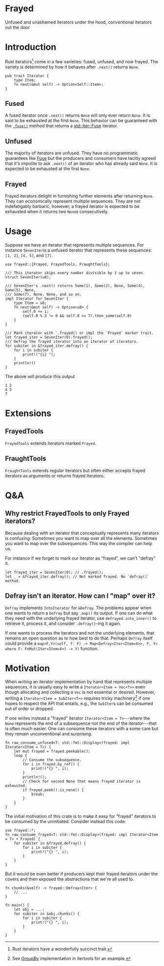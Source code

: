 # Frayed

Unfused and unashamed iterators under the hood, conventional iterators out the
door

# Introduction

Rust iterators[^0] come in a few varieties: fused, unfused, and now frayed. The variety
is determined by how it behaves after `.next()` returns `None`.

```
pub trait Iterator {
    type Item;
    fn next(&mut self) -> Option<Self::Item>;
}
```


## Fused

A fused iterator once `.next()` returns `None` will only ever return `None`. It
is said to be exhausted at the first `None`. This behavior can be guaranteed
with the [`.fuse()`][fuse] method that returns a [std::iter::Fuse][Fuse] iterator.

## Unfused

The majority of iterators are unfused. They have no programmatic guarantees like
[Fuse][Fuse] but the producers and consumers have tacitly agreed that it's
impolite to ask `.next()` of an iterator who has already said `None`. It is
expected to be exhausted at the first `None`.

## Frayed

Frayed iterators delight in furnishing further elements after returning `None`.
They can economically represent multiple sequences. They are not indefatigably
barbaric, however; a frayed iterator is expected to be exhausted when it returns
two `None`s consecutively.

# Usage

Suppose we have an iterator that represents multiple sequences. For instance
`SevenIter`is a unfused iterator that represents these sequences: `[1, 2]`, `[4,
5]`, and `[7]`.

```compile rust
use frayed::{Frayed, FrayedTools, FraughtTools};

/// This iterator skips every number divisible by 3 up to seven.
struct SevenIter(u8);

/// SevenIter's .next() returns Some(1), Some(2), None, Some(4), Some(5), None, 
/// Some(7), None, None, and so on.
impl Iterator for SevenIter {
    type Item = u8;
    fn next(&mut self) -> Option<u8> {
        self.0 += 1;
        (self.0 % 3 != 0 && self.0 <= 7).then_some(self.0)
    }
}

/// Mark iterator with `.frayed() or impl the `Frayed` marker trait.
let frayed_iter = SevenIter(0).frayed();
/// Defray the frayed iterator into an iterator of iterators.
for subiter in &frayed_iter.defray() {
    for i in subiter {
        print!("{i} ");
    }
    println!()
}
```

The above will produce this output

``` text
1 2 
4 5
7 
```

# Extensions 

## FrayedTools

`FrayedTools` extends iterators marked `Frayed`. 

## FraughtTools

`FraughtTools` extends regular iterators but often either accepts frayed
iterators as arguments or returns frayed iterators.

# Q&A

## Why restrict FrayedTools to only Frayed iterators? 

Because dealing with an iterator that conceptually represents many iterators is
confusing: Sometimes you want to map over all the elements. Sometimes you want
to map over the subsequences. This way the compiler can help us.

For instance if we forget to mark our iterator as "frayed", we can't "defray" it.

``` ignore rust
let frayed_iter = SevenIter(0); // .frayed();
let _ = &frayed_iter.defray(); // Not marked frayed. No `defray()` method.
```

## Defray isn't an iterator. How can I "map" over it?

`Defray` implements `IntoIterator` for `&Defray`. The problems appear when one
wants to return a `Defray` but say `.map()` its output. If one can do what they
need with the underlying frayed iterator, use `defrayed.into_inner()` to
retrieve it, process it, and consider `.defray()`-ing it again.

If one wants to process the iterators and not the underlying elements, that
remains an open question as to how best to do that. Perhaps `Defray` itself
could provide a `map<F,Y>(self, f: F) -> Map<Defray<Iter<Item=X>>, F, Y> where
F: FnMut(Iter<Item=X>) -> Y)` function.

# Motivation

When writing an iterator implementation by hand that represents multiple
sequences, it is usually easy to write a `Iterator<Item = Vec<T>>` even though
allocating and collecting a `Vec` is not essential or desired. However, writing a
`Iterator<Item = SubIter<T>>` requires tricky machinery[^1] if one hopes to
respect the API that entails, e.g., the `SubIter`s can be consumed out of order
or dropped.

If one writes instead a "frayed" iterator `Iterator<Item = T>`---where the
`None` represents the end of a subsequence not the end of the iterator---that is
often much easier. One can consume these iterators with a some care but they
remain unconventional and surprising.

```compile rust
fn raw_consume_unfused<T: std::fmt::Display>(frayed: impl Iterator<Item = T>) {
    let mut frayed = frayed.peekable();
    loop {
        // Consume the subsequence.
        for i in frayed.by_ref() {
            print!("{} ", i);
        }
        println!();
        // Check for second None that means frayed iterator is exhausted.
        if frayed.peek().is_none() {
            break;
        }
    }
}
```

The initial motivation of this crate is to make it easy for "frayed" iterators
to be consumed by the uninitiated. Consider instead this code:

```compile rust
use frayed::*;
fn raw_consume_frayed<T: std::fmt::Display>(frayed: impl Iterator<Item = T> + Frayed) {
    for subiter in &frayed.defray() {
        for i in subiter {
            print!("{} ", i);
        }
    }
}
```

But it would be even better if producers kept their frayed iterators under the
covers and then exposed the abstractions that we're all used to.

```ignore rust
fn chunks(&self) -> frayed::Defray<Iter> {
    // ...
}

fn main() {
    let obj = ...;
    for subiter in &obj.chunks() {
        for i in subiter {
            print!("{} ", i);
        }
    }
}

```




[Fuse]: https://doc.rust-lang.org/std/iter/struct.Fuse.html
[fuse]: https://doc.rust-lang.org/std/iter/trait.Iterator.html#method.fuse

[^0]: Rust iterators have a wonderfully succinct trait. 

[^1]: See [GroupBy](https://docs.rs/itertools/latest/itertools/structs/struct.GroupBy.html) implementation in itertools for an example.
